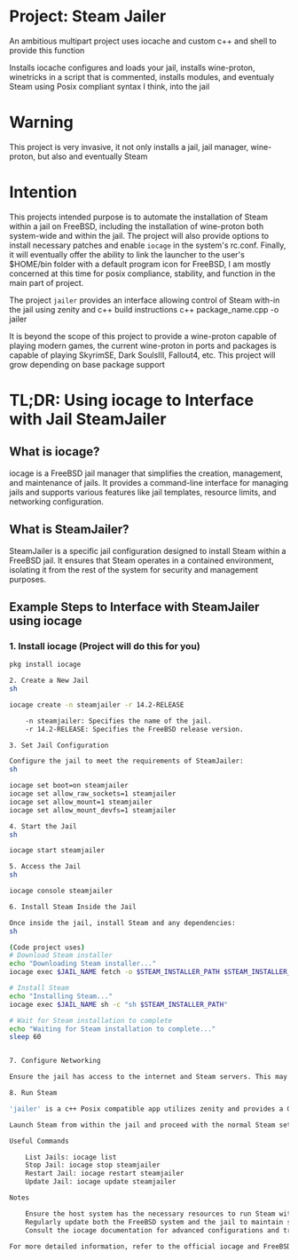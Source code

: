 # Project: Steam Jailer

An ambitious multipart project uses iocache and custom c++ and shell to provide this function

Installs iocache configures and loads your jail, installs wine-proton, winetricks in a script that is commented, installs modules, and eventualy Steam using Posix compliant syntax I think, into the jail

# Warning
This project is very invasive, it not only installs a jail, jail manager, wine-proton, but also and eventually Steam

# Intention
This projects intended purpose is to automate the installation of Steam within a jail on FreeBSD, including the installation of wine-proton both system-wide and within the jail. The project will also provide options to install necessary patches and enable `iocage` in the system's rc.conf. Finally, it will eventually offer the ability to link the launcher to the user's $HOME/bin folder with a default program icon for FreeBSD, I am mostly concerned at this time for posix compliance, stability, and function in the main part of project. 

The project `jailer` provides an interface allowing control of Steam with-in the jail using zenity and c++ 
    build instructions c++ package_name.cpp -o jailer

It is beyond the scope of this project to provide a wine-proton capable of playing modern games, the current wine-proton in ports and packages is capable of playing SkyrimSE, Dark SoulsIII, Fallout4, etc. This project will grow depending on base package support

# TL;DR: Using iocage to Interface with Jail SteamJailer

## What is iocage?
iocage is a FreeBSD jail manager that simplifies the creation, management, and maintenance of jails. It provides a command-line interface for managing jails and supports various features like jail templates, resource limits, and networking configuration.

## What is SteamJailer?
SteamJailer is a specific jail configuration designed to install Steam within a FreeBSD jail. It ensures that Steam operates in a contained environment, isolating it from the rest of the system for security and management purposes.

## Example Steps to Interface with SteamJailer using iocage

### 1. Install iocage (Project will do this for you)
```sh
pkg install iocage

2. Create a New Jail
sh

iocage create -n steamjailer -r 14.2-RELEASE

    -n steamjailer: Specifies the name of the jail.
    -r 14.2-RELEASE: Specifies the FreeBSD release version.

3. Set Jail Configuration

Configure the jail to meet the requirements of SteamJailer:
sh

iocage set boot=on steamjailer
iocage set allow_raw_sockets=1 steamjailer
iocage set allow_mount=1 steamjailer
iocage set allow_mount_devfs=1 steamjailer

4. Start the Jail
sh

iocage start steamjailer

5. Access the Jail
sh

iocage console steamjailer

6. Install Steam Inside the Jail

Once inside the jail, install Steam and any dependencies:
sh

(Code project uses)
# Download Steam installer
echo "Downloading Steam installer..."
iocage exec $JAIL_NAME fetch -o $STEAM_INSTALLER_PATH $STEAM_INSTALLER_URL

# Install Steam
echo "Installing Steam..."
iocage exec $JAIL_NAME sh -c "sh $STEAM_INSTALLER_PATH"

# Wait for Steam installation to complete
echo "Waiting for Steam installation to complete..."
sleep 60


7. Configure Networking

Ensure the jail has access to the internet and Steam servers. This may involve setting up NAT or other network configurations on the host system.

8. Run Steam

'jailer' is a c++ Posix compatible app utilizes zenity and provides a GUI for the Steam install

Launch Steam from within the jail and proceed with the normal Steam setup and usage.

Useful Commands

    List Jails: iocage list
    Stop Jail: iocage stop steamjailer
    Restart Jail: iocage restart steamjailer
    Update Jail: iocage update steamjailer

Notes

    Ensure the host system has the necessary resources to run Steam within a jail.
    Regularly update both the FreeBSD system and the jail to maintain security and compatibility.
    Consult the iocage documentation for advanced configurations and troubleshooting.

For more detailed information, refer to the official iocage and FreeBSD documentation.
